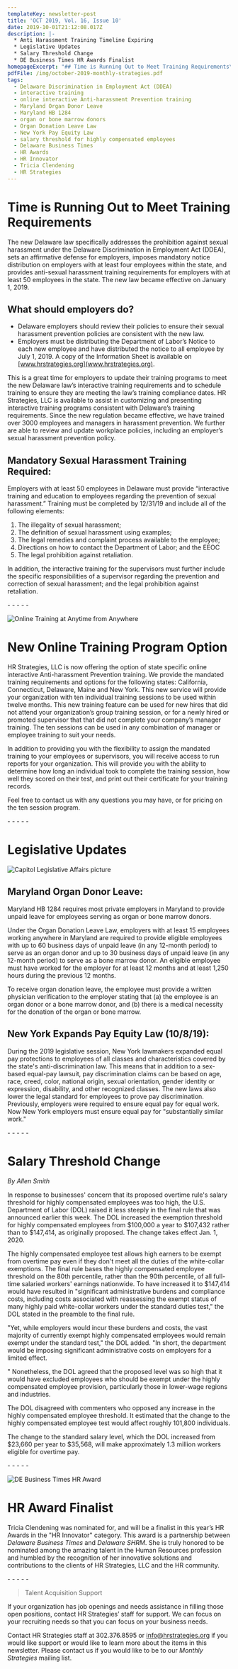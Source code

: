```yaml
---
templateKey: newsletter-post
title: 'OCT 2019, Vol. 16, Issue 10'
date: 2019-10-01T21:12:08.017Z
description: |-
  * Anti Harassment Training Timeline Expiring
  * Legislative Updates
  * Salary Threshold Change
  * DE Business Times HR Awards Finalist
homepageExcerpt: "## Time is Running Out to Meet Training Requirements\r\n\nThe new Delaware law specifically addresses the prohibition against sexual harassment under the Delaware Discrimination in Employment Act (DDEA), sets an affirmative defense for employers, imposes mandatory notice distribution on employers with at least four employees within the state, and provides interactive anti-sexual harassment training requirements for employers with at least 50 employees in the state. Training must be completed by 12/31/19"
pdfFile: /img/october-2019-monthly-strategies.pdf
tags:
  - Delaware Discrimination in Employment Act (DDEA)
  - interactive training
  - online interactive Anti-harassment Prevention training
  - Maryland Organ Donor Leave
  - Maryland HB 1284
  - organ or bone marrow donors
  - Organ Donation Leave Law
  - New York Pay Equity Law
  - salary threshold for highly compensated employees
  - Delaware Business Times
  - HR Awards
  - HR Innovator
  - Tricia Clendening
  - HR Strategies
---
```

# Time is Running Out to Meet Training Requirements

The new Delaware law specifically addresses the prohibition against sexual harassment under the Delaware Discrimination in Employment Act (DDEA), sets an affirmative defense for employers, imposes mandatory notice distribution on employers with at least four employees within the state, and provides anti-sexual harassment training requirements for employers with at least 50 employees in the state.  The new law became effective on January 1, 2019.

## What should employers do?

* Delaware employers should review their policies to ensure their sexual harassment prevention policies are consistent with the new law. 
* Employers must be distributing the Department of Labor’s Notice to each new employee and have distributed the notice to all employee by July 1, 2019.  A copy of the Information Sheet is available on [www.hrstrategies.org](www.hrstrategies.org). 

This is a great time for employers to update their training programs to meet the new Delaware law’s interactive training requirements and to schedule training to ensure they are meeting the law’s training compliance dates. HR Strategies, LLC is available to assist in customizing and presenting interactive training programs consistent with Delaware’s training requirements. Since the new regulation became effective, we have trained over 3000 employees and managers in harassment prevention.  We further are able to review and update workplace policies, including an employer’s sexual harassment prevention policy.

## Mandatory Sexual Harassment Training Required:  

Employers with at least 50 employees in Delaware must provide “interactive training and education to employees regarding the prevention of sexual harassment.” Training must be completed by 12/31/19 and include all of the following elements:

1. The illegality of sexual harassment;
2. The definition of sexual harassment using examples;
3. The legal remedies and complaint process available to the employee;
4. Directions on how to contact the Department of Labor; and the EEOC
5. The legal prohibition against retaliation.

In addition, the interactive training for the supervisors must further include the specific responsibilities of a supervisor regarding the prevention and correction of sexual harassment; and the legal prohibition against retaliation.

\- - - - -

![Online Training at Anytime from Anywhere](/img/images.jpg "Online Training courtesy of Google Image")

# New Online Training Program Option

HR Strategies, LLC is now offering the option of state specific online interactive Anti-harassment Prevention training.  We provide the mandated training requirements and options for the following states:  California, Connecticut, Delaware, Maine and New York.  This new service will provide your organization with ten individual training sessions to be used within twelve months.  This new training feature can be used for new hires that did not attend your organization’s group training session, or for a newly hired or promoted supervisor that that did not complete your company’s manager training.  The ten sessions can be used in any combination of manager or employee training to suit your needs.

In addition to providing you with the flexibility to assign the mandated training to your employees or supervisors, you will receive access to run reports for your organization.  This will provide you with the ability to determine how long an individual took to complete the training session, how well they scored on their test, and print out their certificate for your training records.

Feel free to contact us with any questions you may have, or for pricing on the ten session program.

\- - - - -

# Legislative Updates

![Capitol Legislative Affairs picture](/img/capitol-title.jpg "Capitol Legislative Affairs picture courtesy of Google images")

## Maryland Organ Donor Leave: 

Maryland HB 1284 requires most private employers in Maryland to provide unpaid leave for employees serving as organ or bone marrow donors.

Under the Organ Donation Leave Law, employers with at least 15 employees working anywhere in Maryland are required to provide eligible employees with up to 60 business days of unpaid leave (in any 12-month period) to serve as an organ donor and up to 30 business days of unpaid leave (in any 12-month period) to serve as a bone marrow donor.  An eligible employee must have worked for the employer for at least 12 months and at least 1,250 hours during the previous 12 months.

To receive organ donation leave, the employee must provide a written physician verification to the employer stating that (a) the employee is an organ donor or a bone marrow donor, and (b) there is a medical necessity for the donation of the organ or bone marrow.

## New York Expands Pay Equity Law (10/8/19):  

During the 2019 legislative session, New York lawmakers expanded equal pay protections to employees of all classes and characteristics covered by the state's anti-discrimination law. This means that in addition to a sex-based equal-pay lawsuit, pay discrimination claims can be based on age, race, creed, color, national origin, sexual orientation, gender identity or expression, disability, and other recognized classes. The new laws also lower the legal standard for employees to prove pay discrimination.  Previously, employers were required to ensure equal pay for equal work. Now New York employers must ensure equal pay for "substantially similar work."

\- - - - -

# Salary Threshold Change

_By Allen Smith_

In response to businesses' concern that its proposed overtime rule's salary threshold for highly compensated employees was too high, the U.S. Department of Labor (DOL) raised it less steeply in the final rule that was announced earlier this week. The DOL increased the exemption threshold for highly compensated employees from $100,000 a year to $107,432 rather than to $147,414, as originally proposed. The change takes effect Jan. 1, 2020.

The highly compensated employee test allows high earners to be exempt from overtime pay even if they don't meet all the duties of the white-collar exemptions.The final rule bases the highly compensated employee threshold on the 80th percentile, rather than the 90th percentile, of all full-time salaried workers' earnings nationwide. To have increased it to $147,414 would have resulted in "significant administrative burdens and compliance costs, including costs associated with reassessing the exempt status of many highly paid white-collar workers under the standard duties test," the DOL stated in the preamble to the final rule.

"Yet, while employers would incur these burdens and costs, the vast majority of currently exempt highly compensated employees would remain exempt under the standard test," the DOL added. "In short, the department would be imposing significant administrative costs on employers for a limited effect.

"Nonetheless, the DOL agreed that the proposed level was so high that it would have excluded employees who should be exempt under the highly compensated employee provision, particularly those in lower-wage regions and industries.

The DOL disagreed with commenters who opposed any increase in the highly compensated employee threshold. It estimated that the change to the highly compensated employee test would affect roughly 101,800 individuals. 

The change to the standard salary level, which the DOL increased from $23,660 per year to $35,568, will make approximately 1.3 million workers eligible for overtime pay.

\- - - - -

![DE Business Times HR Award ](/img/hr-business-times.jpeg "DE Business Times HR Award logo")

# HR Award Finalist 

Tricia Clendening was nominated for, and will be a finalist in this year’s HR Awards in the "HR Innovator" category.  This award is a partnership between _Delaware Business Times_ and _Delaware SHRM_.  She is truly honored to be nominated among the amazing talent in the Human Resources profession and humbled by the recognition of her innovative solutions and contributions to the clients of HR Strategies, LLC and the HR community.  

\- - - - -

> Talent Acquisition Support
>
> If your organization has job openings and needs assistance in filling those open positions, contact HR Strategies’ staff for support.  We can focus on your recruiting needs so that you can focus on your business needs.

Contact HR Strategies staff at 302.376.8595 or info@hrstrategies.org if you would like support or would like to learn more about the items in this newsletter. Please contact us if you would like to be to our _Monthly Strategies_ mailing list.
